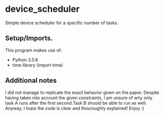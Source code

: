 # device_scheduler
Simple device scheduler for a specific number of tasks.

## Setup/Imports.

This program makes use of: 
- Python 3.5.6
- time library (import time)

## Additional notes
I did not manage to replicate the exact behavior given on the paper. Despite having taken into account the given constraints, I am unsure of why only task A runs after the first second.Task B should be able to run as well. Anyway, I hope the code is clear and thouroughly explained! Enjoy :) 
